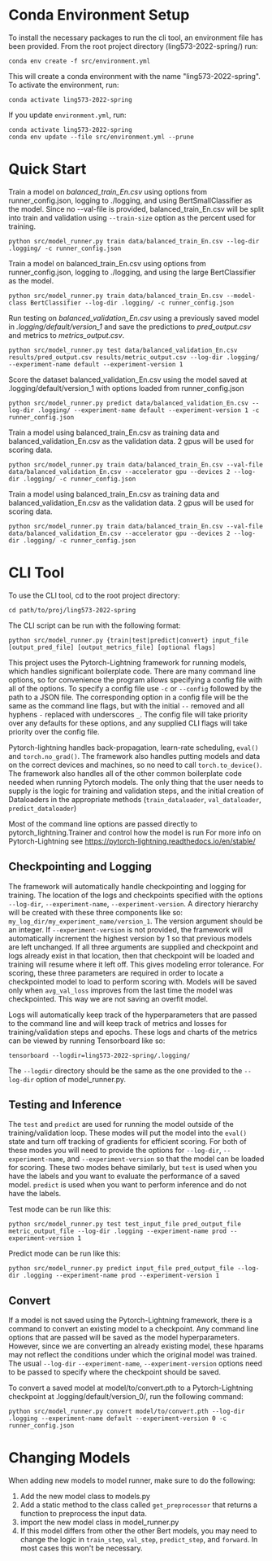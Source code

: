 
# Conda Environment Setup
To install the necessary packages to run the cli tool, an environment file has been provided.
From the root project directory (ling573-2022-spring/) run:
```
conda env create -f src/environment.yml
```
This will create a conda environment with the name "ling573-2022-spring". To activate the environment, run: 
```
conda activate ling573-2022-spring
```
If you update `environment.yml`, run:
```
conda activate ling573-2022-spring
conda env update --file src/environment.yml --prune
```


# Quick Start
Train a model on *balanced_train_En.csv* using options from runner_config.json, logging to ./logging, and using
BertSmallClassifier as the model. Since no --val-file is provided, balanced_train_En.csv will be split into train and
validation using `--train-size` option as the percent used for training.
```
python src/model_runner.py train data/balanced_train_En.csv --log-dir .logging/ -c runner_config.json
```

Train a model on balanced_train_En.csv using options from runner_config.json, logging to ./logging, and using
the large BertClassifier as the model.
```
python src/model_runner.py train data/balanced_train_En.csv --model-class BertClassifier --log-dir .logging/ -c runner_config.json
```

Run testing on *balanced_validation_En.csv* using a previously saved model in *.logging/default/version_1* and save the predictions to *pred_output.csv*
and metrics to *metrics_output.csv*.
```
python src/model_runner.py test data/balanced_validation_En.csv results/pred_output.csv results/metric_output.csv --log-dir .logging/ --experiment-name default --experiment-version 1
```

Score the dataset balanced_validation_En.csv using the model saved at .logging/default/version_1 with options loaded from
runner_config.json
```
python src/model_runner.py predict data/balanced_validation_En.csv --log-dir .logging/ --experiment-name default --experiment-version 1 -c runner_config.json
```
Train a model using balanced_train_En.csv as training data and balanced_validation_En.csv as the validation data. 2 gpus
will be used for scoring data.
```
python src/model_runner.py train data/balanced_train_En.csv --val-file data/balanced_validation_En.csv --accelerator gpu --devices 2 --log-dir .logging/ -c runner_config.json
```
Train a model using balanced_train_En.csv as training data and balanced_validation_En.csv as the validation data. 2 gpus
will be used for scoring data.
```
python src/model_runner.py train data/balanced_train_En.csv --val-file data/balanced_validation_En.csv --accelerator gpu --devices 2 --log-dir .logging/ -c runner_config.json
```

# CLI Tool

To use the CLI tool, cd to the root project directory:
```
cd path/to/proj/ling573-2022-spring
```
The CLI script can be run with the following format:
```
python src/model_runner.py {train|test|predict|convert} input_file [output_pred_file] [output_metrics_file] [optional flags]
```
This project uses the Pytorch-Lightning framework for running models, which handles significant boilerplate code. There
are many command line options, so for convenience the program allows specifying a config file with all of the options. To 
specify a config file use `-c` or `--config` followed by the path to a JSON file. The corresponding option in a config file will be the
same as the command line flags, but with the initial `--` removed and all hyphens `-` replaced with underscores `_`. The config
file will take priority over any defaults for these options, and any supplied CLI flags will take priority over the config file.

Pytorch-lightning handles back-propagation, learn-rate scheduling, `eval()` and `torch.no_grad()`. The framework also handles putting
models and data on the correct devices and machines, so no need to call `torch.to_device()`. The framework also handles all of the other common
boilerplate code needed when running Pytorch models. The only thing that the user needs to supply is the logic for training and
validation steps, and the initial creation of Dataloaders in the appropriate methods (`train_dataloader`, `val_dataloader`, `predict_dataloader`)

Most of the command line options are passed directly to pytorch_lightning.Trainer and control how the model is run
For more info on Pytorch-Lightning see https://pytorch-lightning.readthedocs.io/en/stable/

## Checkpointing and Logging
The framework will automatically handle checkpointing and logging for training. The location of the logs and checkpoints
specified with the options `--log-dir`, `--experiment-name`, `--experiment-version`. A directory hierarchy 
will be created with these three components like so: `my_log_dir/my_experiment_name/version_1`. The version argument should
be an integer. If `--experiment-version` is not provided, the framework will automatically increment the highest version by 1 so
that previous models are left unchanged. If all three arguments are supplied and checkpoint and logs already exist in that location,
then that checkpoint will be loaded and training will resume where it left off. This gives modeling error tolerance. For scoring, 
these three parameters are required in order to locate a checkpointed model to load to perform scoring with. Models will be saved
only when `avg_val_loss` improves from the last time the model was checkpointed. This way we are not saving an overfit model.

Logs will automatically keep track of the hyperparameters that are passed to the command line and will keep track of metrics and losses
for training/validation steps and epochs. These logs and charts of the metrics can be viewed by running Tensorboard like so:
```
tensorboard --logdir=ling573-2022-spring/.logging/
```
The `--logdir` directory should be the same as the one provided to the `--log-dir` option of model_runner.py.

## Testing and Inference
The `test` and `predict` are used for running the model outside of the training/validation loop. These modes will put
the model into the `eval()` state and turn off tracking of gradients for efficient scoring. For both of these modes you 
will need to provide the options for `--log-dir`, `--experiment-name`, and `--experiment-version` so that the model can
be loaded for scoring. These two modes behave similarly, but `test` is used when you have the labels and you want to evaluate
the performance of a saved model. `predict` is used when you want to perform inference and do not have the labels.

Test mode can be run like this:
```
python src/model_runner.py test test_input_file pred_output_file metric_output_file --log-dir .logging --experiment-name prod --experiment-version 1
```

Predict mode can be run like this:
```
python src/model_runner.py predict input_file pred_output_file --log-dir .logging --experiment-name prod --experiment-version 1
```

## Convert
If a model is not saved using the Pytorch-Lightning framework, there is a command to convert an existing model to a checkpoint.
Any command line options that are passed will be saved as the model hyperparameters. However, since we are converting an already
existing model, these hparams may not reflect the conditions under which the original model was trained. The usual `--log-dir`
`--experiment-name`, `--experiment-version` options need to be passed to specify where the checkpoint should be saved.

To convert a saved model at model/to/convert.pth to a Pytorch-Lightning checkpoint at .logging/default/version_0/, run the following command:
```
python src/model_runner.py convert model/to/convert.pth --log-dir .logging --experiment-name default --experiment-version 0 -c runner_config.json
```


# Changing Models
When adding new models to model runner, make sure to do the following:
1) Add the new model class to models.py
2) Add a static method to the class called `get_preprocessor` that returns a function to preprocess the input data.
3) import the new model class in model_runner.py
4) If this model differs from other the other Bert models, you may need to change the logic in `train_step`, `val_step`, `predict_step`, and `forward`. In most cases this won't be necessary.
